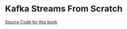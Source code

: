 # Kafka Streams From Scratch

[Source Code for this book](https://github.com/wojda/kafka-streams-from-scratch)

### 



